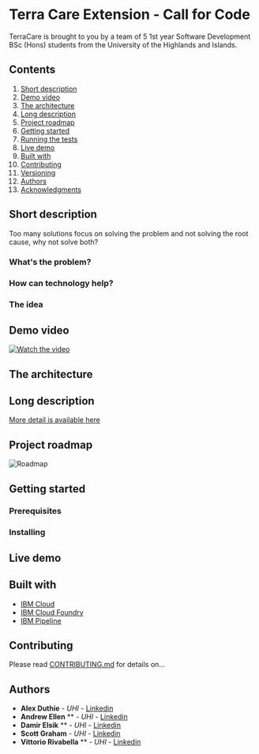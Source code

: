 # Terra Care Extension - Call for Code

TerraCare is brought to you by a team of 5 1st year Software Development BSc (Hons) students from the University of the Highlands and Islands.

## Contents

1. [Short description](#short-description)
1. [Demo video](#demo-video)
1. [The architecture](#the-architecture)
1. [Long description](#long-description)
1. [Project roadmap](#project-roadmap)
1. [Getting started](#getting-started)
1. [Running the tests](#running-the-tests)
1. [Live demo](#live-demo)
1. [Built with](#built-with)
1. [Contributing](#contributing)
1. [Versioning](#versioning)
1. [Authors](#authors)
1. [Acknowledgments](#acknowledgments)

## Short description

Too many solutions focus on solving the problem and not solving the root cause, why not solve both?

### What's the problem?


### How can technology help?


### The idea


## Demo video

[![Watch the video](https://github.com/AlexDuthie/TerraCare-Extension/blob/main/assets/images/thumbnail.png)](https://youtu.be/lfMkRlTaE3M)

## The architecture


## Long description

[More detail is available here](DESCRIPTION.md)

## Project roadmap

![Roadmap]()

## Getting started

### Prerequisites

### Installing

## Live demo

## Built with

* [IBM Cloud]()
* [IBM Cloud Foundry]()
* [IBM Pipeline]()

## Contributing

Please read [CONTRIBUTING.md](CONTRIBUTING.md) for details on...

## Authors

* **Alex Duthie** - *UHI* - [Linkedin](https://www.linkedin.com/in/alexduthielnkdn/)
* **Andrew Ellen** ** - *UHI* - [Linkedin](https://www.linkedin.com/in/andrew-ellen-3719361b5/)
* **Damir Elsik** ** - *UHI* - [Linkedin](https://www.linkedin.com/in/damir-elsik-36452b1b8/)
* **Scott Graham** - *UHI* - [Linkedin](https://www.linkedin.com/in/scott-graham-42aa6b190/)
* **Vittorio Rivabella** ** - *UHI* - [Linkedin](https://www.linkedin.com/in/vittorio-rivabella/)
